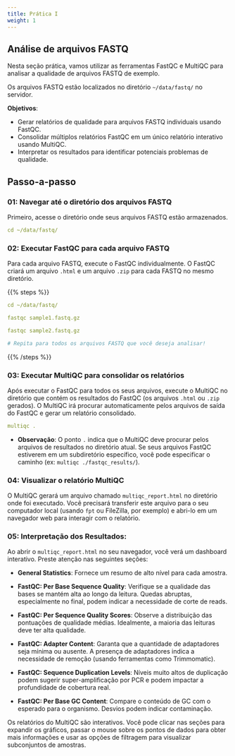 ```yaml
---
title: Prática I
weight: 1
---
```


## Análise de arquivos FASTQ

Nesta seção prática, vamos utilizar as ferramentas FastQC e MultiQC para analisar a qualidade de arquivos FASTQ de exemplo.

Os arquivos FASTQ estão localizados no diretório `~/data/fastq/` no servidor.

**Objetivos**:

- Gerar relatórios de qualidade para arquivos FASTQ individuais usando FastQC.
- Consolidar múltiplos relatórios FastQC em um único relatório interativo usando MultiQC.
- Interpretar os resultados para identificar potenciais problemas de qualidade.


## Passo-a-passo

### 01: Navegar até o diretório dos arquivos FASTQ

Primeiro, acesse o diretório onde seus arquivos FASTQ estão armazenados.

```yaml
cd ~/data/fastq/
```

### 02: Executar FastQC para cada arquivo FASTQ

Para cada arquivo FASTQ, execute o FastQC individualmente. O FastQC criará um arquivo `.html` e um arquivo `.zip` para cada FASTQ no mesmo diretório.

{{% steps %}}

```yaml
cd ~/data/fastq/
```

```yaml
fastqc sample1.fastq.gz
```

```yaml
fastqc sample2.fastq.gz
```

```yaml
# Repita para todos os arquivos FASTQ que você deseja analisar!
```

{{% /steps %}}

### 03: Executar MultiQC para consolidar os relatórios

Após executar o FastQC para todos os seus arquivos, execute o MultiQC no diretório que contém os resultados do FastQC (os arquivos `.html` ou `.zip` gerados). O MultiQC irá procurar automaticamente pelos arquivos de saída do FastQC e gerar um relatório consolidado.

```yaml
multiqc .
```

- **Observação**: O ponto `.` indica que o MultiQC deve procurar pelos arquivos de resultados no diretório atual. Se seus arquivos FastQC estiverem em um subdiretório específico, você pode especificar o caminho (ex: `multiqc ./fastqc_results/`).

### 04: Visualizar o relatório MultiQC

O MultiQC gerará um arquivo chamado `multiqc_report.html` no diretório onde foi executado. Você precisará transferir este arquivo para o seu computador local (usando `fpt` ou FileZilla, por exemplo) e abri-lo em um navegador web para interagir com o relatório.

### 05: Interpretação dos Resultados:

Ao abrir o `multiqc_report.html` no seu navegador, você verá um dashboard interativo. Preste atenção nas seguintes seções:

- **General Statistics**: Fornece um resumo de alto nível para cada amostra.

- **FastQC: Per Base Sequence Quality**: Verifique se a qualidade das bases se mantém alta ao longo da leitura. Quedas abruptas, especialmente no final, podem indicar a necessidade de corte de reads.

- **FastQC: Per Sequence Quality Scores**: Observe a distribuição das pontuações de qualidade médias. Idealmente, a maioria das leituras deve ter alta qualidade.

- **FastQC: Adapter Content**: Garanta que a quantidade de adaptadores seja mínima ou ausente. A presença de adaptadores indica a necessidade de remoção (usando ferramentas como Trimmomatic).

- **FastQC: Sequence Duplication Levels**: Níveis muito altos de duplicação podem sugerir super-amplificação por PCR e podem impactar a profundidade de cobertura real.

- **FastQC: Per Base GC Content**: Compare o conteúdo de GC com o esperado para o organismo. Desvios podem indicar contaminação.

Os relatórios do MultiQC são interativos. Você pode clicar nas seções para expandir os gráficos, passar o mouse sobre os pontos de dados para obter mais informações e usar as opções de filtragem para visualizar subconjuntos de amostras.
